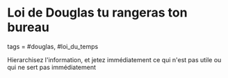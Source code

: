 # Loi de Douglas tu rangeras ton bureau
tags = #douglas, #loi_du_temps

Hierarchisez l'information, et jetez immédiatement ce qui n'est pas utile ou qui ne sert pas immédiatement

